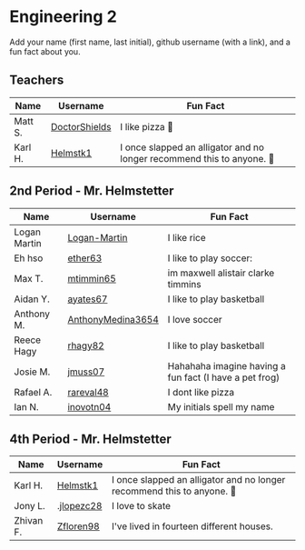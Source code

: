 # Engineering 2

Add your name (first name, last initial), github username (with a link), and a fun fact about you.

## Teachers
Name | Username | Fun Fact
--- | --- | ---
Matt S. | [DoctorShields](https://github.com/DoctorShields) | I like pizza :pizza:
Karl H. | [Helmstk1](https://github.com/Helmstk1) | I once slapped an alligator and no longer recommend this to anyone. :crocodile:


## 2nd Period - Mr. Helmstetter
Name | Username | Fun Fact
--- | --- | ---
Logan Martin | [Logan-Martin](https://github.com/Reditect-Logan-Martin) | I like rice
Eh hso | [ether63](https://github.com/ether63) | I like  to play soccer:
Max T. | [mtimmin65](https://github.com/mtimmin65) | im maxwell alistair clarke timmins
Aidan Y. | [ayates67](https://github.com/ayates67) | I like to play basketball
Anthony M. | [AnthonyMedina3654](https://github.com/AnthonyMedina3654) | I love soccer
Reece Hagy | [rhagy82](https://github.com/rhagy82) | I like to play basketball 
Josie M. | [jmuss07](https://github.com/jmuss07) | Hahahaha imagine having a fun fact (I have a pet frog)
Rafael A. |[rareval48](https://github.com/rareval48) | I dont like pizza
Ian N. | [inovotn04](https://github.com/inovotn04) | My initials spell my name

## 4th Period - Mr. Helmstetter
Name | Username | Fun Fact
--- | --- | ---
Karl H. | [Helmstk1](https://github.com/Helmstk1) | I once slapped an alligator and no longer recommend this to anyone. :crocodile:
Jony L. | .[jlopezc28](https://github.com/jlopezc28) | I love to skate
Zhivan F. | [Zfloren98](https://github.com/Zfloren98) | I've lived in fourteen different houses.

